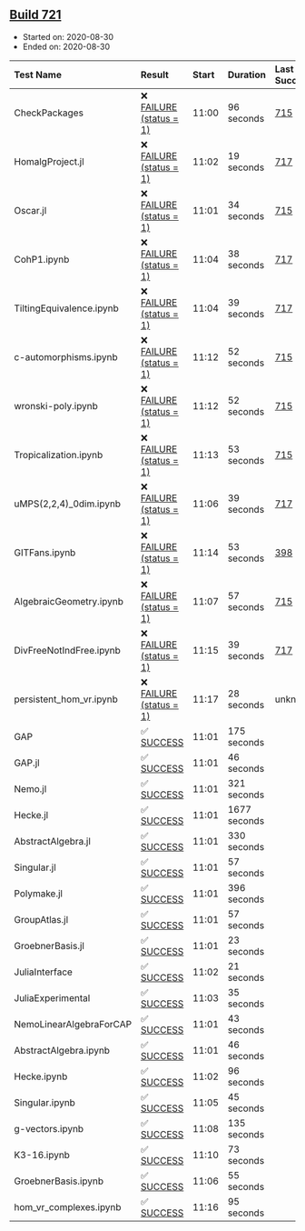 ## [Build 721](https://oscarci.mathematik.uni-kl.de/job/oscar-stable/721/)

* Started on: 2020-08-30
* Ended on: 2020-08-30

| Test Name    | Result | Start | Duration | Last Success | First Failure |
|:-------------|:-------|:------|:---------|:-------------|:--------------|
| CheckPackages | ❌ [FAILURE (status = 1)](https://oscarci.mathematik.uni-kl.de/job/oscar-stable/721/artifact/logs/build-721/CheckPackages.log) | 11:00 | 96 seconds | [715](https://oscarci.mathematik.uni-kl.de/job/oscar-stable/715/) | [716](https://oscarci.mathematik.uni-kl.de/job/oscar-stable/716/) |
| HomalgProject.jl | ❌ [FAILURE (status = 1)](https://oscarci.mathematik.uni-kl.de/job/oscar-stable/721/artifact/logs/build-721/HomalgProject.jl.log) | 11:02 | 19 seconds | [717](https://oscarci.mathematik.uni-kl.de/job/oscar-stable/717/) | [718](https://oscarci.mathematik.uni-kl.de/job/oscar-stable/718/) |
| Oscar.jl | ❌ [FAILURE (status = 1)](https://oscarci.mathematik.uni-kl.de/job/oscar-stable/721/artifact/logs/build-721/Oscar.jl.log) | 11:01 | 34 seconds | [715](https://oscarci.mathematik.uni-kl.de/job/oscar-stable/715/) | [716](https://oscarci.mathematik.uni-kl.de/job/oscar-stable/716/) |
| CohP1.ipynb | ❌ [FAILURE (status = 1)](https://oscarci.mathematik.uni-kl.de/job/oscar-stable/721/artifact/logs/build-721/CohP1.ipynb.log) | 11:04 | 38 seconds | [717](https://oscarci.mathematik.uni-kl.de/job/oscar-stable/717/) | [718](https://oscarci.mathematik.uni-kl.de/job/oscar-stable/718/) |
| TiltingEquivalence.ipynb | ❌ [FAILURE (status = 1)](https://oscarci.mathematik.uni-kl.de/job/oscar-stable/721/artifact/logs/build-721/TiltingEquivalence.ipynb.log) | 11:04 | 39 seconds | [717](https://oscarci.mathematik.uni-kl.de/job/oscar-stable/717/) | [718](https://oscarci.mathematik.uni-kl.de/job/oscar-stable/718/) |
| c-automorphisms.ipynb | ❌ [FAILURE (status = 1)](https://oscarci.mathematik.uni-kl.de/job/oscar-stable/721/artifact/logs/build-721/c-automorphisms.ipynb.log) | 11:12 | 52 seconds | [715](https://oscarci.mathematik.uni-kl.de/job/oscar-stable/715/) | [716](https://oscarci.mathematik.uni-kl.de/job/oscar-stable/716/) |
| wronski-poly.ipynb | ❌ [FAILURE (status = 1)](https://oscarci.mathematik.uni-kl.de/job/oscar-stable/721/artifact/logs/build-721/wronski-poly.ipynb.log) | 11:12 | 52 seconds | [715](https://oscarci.mathematik.uni-kl.de/job/oscar-stable/715/) | [716](https://oscarci.mathematik.uni-kl.de/job/oscar-stable/716/) |
| Tropicalization.ipynb | ❌ [FAILURE (status = 1)](https://oscarci.mathematik.uni-kl.de/job/oscar-stable/721/artifact/logs/build-721/Tropicalization.ipynb.log) | 11:13 | 53 seconds | [715](https://oscarci.mathematik.uni-kl.de/job/oscar-stable/715/) | [716](https://oscarci.mathematik.uni-kl.de/job/oscar-stable/716/) |
| uMPS(2,2,4)_0dim.ipynb | ❌ [FAILURE (status = 1)](https://oscarci.mathematik.uni-kl.de/job/oscar-stable/721/artifact/logs/build-721/uMPS-2-2-4-_0dim.ipynb.log) | 11:06 | 39 seconds | [717](https://oscarci.mathematik.uni-kl.de/job/oscar-stable/717/) | [718](https://oscarci.mathematik.uni-kl.de/job/oscar-stable/718/) |
| GITFans.ipynb | ❌ [FAILURE (status = 1)](https://oscarci.mathematik.uni-kl.de/job/oscar-stable/721/artifact/logs/build-721/GITFans.ipynb.log) | 11:14 | 53 seconds | [398](https://oscarci.mathematik.uni-kl.de/job/oscar-stable/398/) | [399](https://oscarci.mathematik.uni-kl.de/job/oscar-stable/399/) |
| AlgebraicGeometry.ipynb | ❌ [FAILURE (status = 1)](https://oscarci.mathematik.uni-kl.de/job/oscar-stable/721/artifact/logs/build-721/AlgebraicGeometry.ipynb.log) | 11:07 | 57 seconds | [715](https://oscarci.mathematik.uni-kl.de/job/oscar-stable/715/) | [716](https://oscarci.mathematik.uni-kl.de/job/oscar-stable/716/) |
| DivFreeNotIndFree.ipynb | ❌ [FAILURE (status = 1)](https://oscarci.mathematik.uni-kl.de/job/oscar-stable/721/artifact/logs/build-721/DivFreeNotIndFree.ipynb.log) | 11:15 | 39 seconds | [717](https://oscarci.mathematik.uni-kl.de/job/oscar-stable/717/) | [718](https://oscarci.mathematik.uni-kl.de/job/oscar-stable/718/) |
| persistent_hom_vr.ipynb | ❌ [FAILURE (status = 1)](https://oscarci.mathematik.uni-kl.de/job/oscar-stable/721/artifact/logs/build-721/persistent_hom_vr.ipynb.log) | 11:17 | 28 seconds | unknown | unknown |
| GAP | ✅ [SUCCESS](https://oscarci.mathematik.uni-kl.de/job/oscar-stable/721/artifact/logs/build-721/GAP.log) | 11:01 | 175 seconds |  |  |
| GAP.jl | ✅ [SUCCESS](https://oscarci.mathematik.uni-kl.de/job/oscar-stable/721/artifact/logs/build-721/GAP.jl.log) | 11:01 | 46 seconds |  |  |
| Nemo.jl | ✅ [SUCCESS](https://oscarci.mathematik.uni-kl.de/job/oscar-stable/721/artifact/logs/build-721/Nemo.jl.log) | 11:01 | 321 seconds |  |  |
| Hecke.jl | ✅ [SUCCESS](https://oscarci.mathematik.uni-kl.de/job/oscar-stable/721/artifact/logs/build-721/Hecke.jl.log) | 11:01 | 1677 seconds |  |  |
| AbstractAlgebra.jl | ✅ [SUCCESS](https://oscarci.mathematik.uni-kl.de/job/oscar-stable/721/artifact/logs/build-721/AbstractAlgebra.jl.log) | 11:01 | 330 seconds |  |  |
| Singular.jl | ✅ [SUCCESS](https://oscarci.mathematik.uni-kl.de/job/oscar-stable/721/artifact/logs/build-721/Singular.jl.log) | 11:01 | 57 seconds |  |  |
| Polymake.jl | ✅ [SUCCESS](https://oscarci.mathematik.uni-kl.de/job/oscar-stable/721/artifact/logs/build-721/Polymake.jl.log) | 11:01 | 396 seconds |  |  |
| GroupAtlas.jl | ✅ [SUCCESS](https://oscarci.mathematik.uni-kl.de/job/oscar-stable/721/artifact/logs/build-721/GroupAtlas.jl.log) | 11:01 | 57 seconds |  |  |
| GroebnerBasis.jl | ✅ [SUCCESS](https://oscarci.mathematik.uni-kl.de/job/oscar-stable/721/artifact/logs/build-721/GroebnerBasis.jl.log) | 11:01 | 23 seconds |  |  |
| JuliaInterface | ✅ [SUCCESS](https://oscarci.mathematik.uni-kl.de/job/oscar-stable/721/artifact/logs/build-721/JuliaInterface.log) | 11:02 | 21 seconds |  |  |
| JuliaExperimental | ✅ [SUCCESS](https://oscarci.mathematik.uni-kl.de/job/oscar-stable/721/artifact/logs/build-721/JuliaExperimental.log) | 11:03 | 35 seconds |  |  |
| NemoLinearAlgebraForCAP | ✅ [SUCCESS](https://oscarci.mathematik.uni-kl.de/job/oscar-stable/721/artifact/logs/build-721/NemoLinearAlgebraForCAP.log) | 11:01 | 43 seconds |  |  |
| AbstractAlgebra.ipynb | ✅ [SUCCESS](https://oscarci.mathematik.uni-kl.de/job/oscar-stable/721/artifact/logs/build-721/AbstractAlgebra.ipynb.log) | 11:01 | 46 seconds |  |  |
| Hecke.ipynb | ✅ [SUCCESS](https://oscarci.mathematik.uni-kl.de/job/oscar-stable/721/artifact/logs/build-721/Hecke.ipynb.log) | 11:02 | 96 seconds |  |  |
| Singular.ipynb | ✅ [SUCCESS](https://oscarci.mathematik.uni-kl.de/job/oscar-stable/721/artifact/logs/build-721/Singular.ipynb.log) | 11:05 | 45 seconds |  |  |
| g-vectors.ipynb | ✅ [SUCCESS](https://oscarci.mathematik.uni-kl.de/job/oscar-stable/721/artifact/logs/build-721/g-vectors.ipynb.log) | 11:08 | 135 seconds |  |  |
| K3-16.ipynb | ✅ [SUCCESS](https://oscarci.mathematik.uni-kl.de/job/oscar-stable/721/artifact/logs/build-721/K3-16.ipynb.log) | 11:10 | 73 seconds |  |  |
| GroebnerBasis.ipynb | ✅ [SUCCESS](https://oscarci.mathematik.uni-kl.de/job/oscar-stable/721/artifact/logs/build-721/GroebnerBasis.ipynb.log) | 11:06 | 55 seconds |  |  |
| hom_vr_complexes.ipynb | ✅ [SUCCESS](https://oscarci.mathematik.uni-kl.de/job/oscar-stable/721/artifact/logs/build-721/hom_vr_complexes.ipynb.log) | 11:16 | 95 seconds |  |  |
